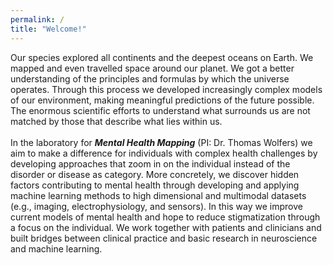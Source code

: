 ```yaml
---
permalink: /
title: "Welcome!"
---
```

Our species explored all continents and the deepest oceans on Earth. We mapped and even travelled space around our planet. We got a better understanding of the principles and formulas by which the universe operates. Through this process we developed increasingly complex models of our environment, making meaningful predictions of the future possible. The enormous scientific efforts to understand what surrounds us are not matched by those that describe what lies within us.
<br>
<br>
In the laboratory for ***Mental Health Mapping*** (PI: Dr. Thomas Wolfers) we aim to make a difference for individuals with complex health challenges by developing approaches that zoom in on the individual instead of the disorder or disease as category. More concretely, we discover hidden factors contributing to mental health through developing and applying machine learning methods to high dimensional and multimodal datasets (e.g., imaging, electrophysiology, and sensors). In this way we improve current models of mental health and hope to reduce stigmatization through a focus on the individual. We work together with patients and clinicians and built bridges between clinical practice and basic research in neuroscience and machine learning.
